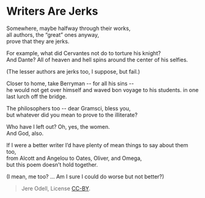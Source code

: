 # Writers Are Jerks

Somewhere, maybe halfway through their works,  
all authors, the “great” ones anyway,  
prove that they are jerks.

For example, what did Cervantes not do to torture his knight?  
And Dante? All of heaven and hell spins around the center of his selfies.

(The lesser authors are jerks too, I suppose, but fail.)

Closer to home, take Berryman -- for all his sins --  
he would not get over himself and waved bon voyage to his students. 
in one last lurch off the bridge.

The philosophers too -- dear Gramsci, bless you,  
but whatever did you mean to prove to the illiterate?

Who have I left out? Oh, yes, the women.  
And God, also.

If I were a better writer I’d have plenty of mean things to say about them too,  
from Alcott and Angelou to Oates, Oliver, and Omega,  
but this poem doesn’t hold together.

(I mean, me too? ... Am I sure I could do worse but not better?)


>Jere Odell, License [CC-BY](https://creativecommons.org/licenses/by/4.0/).
